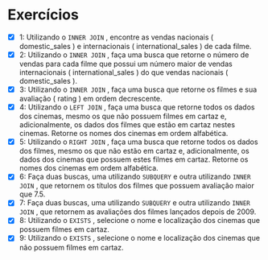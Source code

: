 # Exercícios

- [x] 1: Utilizando o `INNER JOIN` , encontre as vendas nacionais ( domestic_sales ) e internacionais ( international_sales ) de cada filme.
- [x] 2: Utilizando o `INNER JOIN` , faça uma busca que retorne o número de vendas para cada filme que possui um número maior de vendas internacionais ( international_sales ) do que vendas nacionais ( domestic_sales ).
- [x] 3: Utilizando o `INNER JOIN` , faça uma busca que retorne os filmes e sua avaliação ( rating ) em ordem decrescente.
- [x] 4: Utilizando o `LEFT JOIN` , faça uma busca que retorne todos os dados dos cinemas, mesmo os que não possuem filmes em cartaz e, adicionalmente, os dados dos filmes que estão em cartaz nestes cinemas. Retorne os nomes dos cinemas em ordem alfabética.
- [x] 5: Utilizando o `RIGHT JOIN` , faça uma busca que retorne todos os dados dos filmes, mesmo os que não estão em cartaz e, adicionalmente, os dados dos cinemas que possuem estes filmes em cartaz. Retorne os nomes dos cinemas em ordem alfabética.
- [x] 6: Faça duas buscas, uma utilizando `SUBQUERY` e outra utilizando `INNER JOIN` , que retornem os títulos dos filmes que possuem avaliação maior que 7.5.
- [x] 7: Faça duas buscas, uma utilizando `SUBQUERY` e outra utilizando `INNER JOIN` , que retornem as avaliações dos filmes lançados depois de 2009.
- [x] 8: Utilizando o `EXISTS` , selecione o nome e localização dos cinemas que possuem filmes em cartaz.
- [x] 9: Utilizando o `EXISTS` , selecione o nome e localização dos cinemas que não possuem filmes em cartaz.
